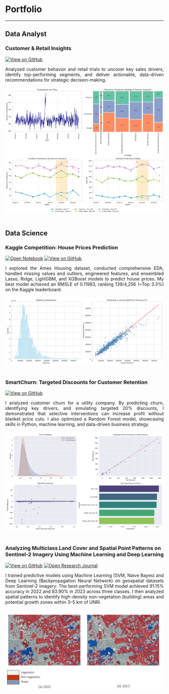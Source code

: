 # Portfolio
---

## Data Analyst

### Customer & Retail Insights

[![View on GitHub](https://img.shields.io/badge/GitHub-View_on_GitHub-blue?logo=GitHub)](https://github.com/munafaizatun/retail-analytics)

<div style="text-align: justify">Analyzed customer behavior and retail trials to uncover key sales drivers, identify top-performing segments, and deliver actionable, data-driven recommendations for strategic decision-making.</div>
<br>
<center>
<img src="images/comprehensive_store_summary_grid.png"/>
</center>
<br>



## Data Science

### Kaggle Competition: House Prices Prediction

[![Open Notebook](https://img.shields.io/badge/Jupyter-Open_Notebook-blue?logo=Jupyter)](projects/house-prices-prediction.html)
[![View on GitHub](https://img.shields.io/badge/GitHub-View_on_GitHub-blue?logo=GitHub)](https://github.com/munafaizatun/house-prices-prediction)

<div style="text-align: justify">I explored the Ames Housing dataset, conducted comprehensive EDA, handled missing values and outliers, engineered features, and ensembled Lasso, Ridge, LightGBM, and XGBoost models to predict house prices. My best model achieved an RMSLE of 0.11983, ranking 139/4,256 (~Top 3.3%) on the Kaggle leaderboard.</div>
<br>
<center>
<img src="images/house_price_summary.png"/>
</center>
<br>


### SmartChurn: Targeted Discounts for Customer Retention

[![View on GitHub](https://img.shields.io/badge/GitHub-View_on_GitHub-blue?logo=GitHub)](https://github.com/munafaizatun/customer_churn_prediction)

<div style="text-align: justify">I analyzed customer churn for a utility company. By predicting churn, identifying key drivers, and simulating targeted 20% discounts, I demonstrated that selective interventions can increase profit without blanket price cuts. I also optimized a Random Forest model, showcasing skills in Python, machine learning, and data-driven business strategy.</div>
<br>
<center>
<img src="images/customer_churn_analysis.png"/>
</center>
<br>


### Analyzing Multiclass Land Cover and Spatial Point Patterns on Sentinel-2 Imagery Using Machine Learning and Deep Learning

[![View on GitHub](https://img.shields.io/badge/GitHub-View_on_GitHub-blue?logo=GitHub)](https://github.com/munafaizatun/Land-Use-Classification)
[![Open Research Journal](https://img.shields.io/badge/PDF-Open_Research_Journal-blue?logo=adobe-acrobat-reader&logoColor=white)](https://journal.ummat.ac.id/index.php/jtam/article/view/29683)

<div style="text-align: justify">I trained predictive models using Machine Learning (SVM, Naive Bayes) and Deep Learning (Backpropagation Neural Network) on geospatial datasets from Sentinel-2 imagery. The best-performing SVM model achieved 91.15% accuracy in 2022 and 83.90% in 2023 across three classes. I then analyzed spatial patterns to identify high-density non-vegetation (building) areas and potential growth zones within 3–5 km of UNRI.</div>
<br>
<center><img src="images/classification.jpg"/></center>
<br>

